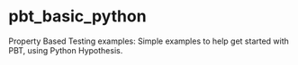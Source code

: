 # pbt_basic_python
Property Based Testing examples: Simple examples to help get started with PBT, using Python Hypothesis.
